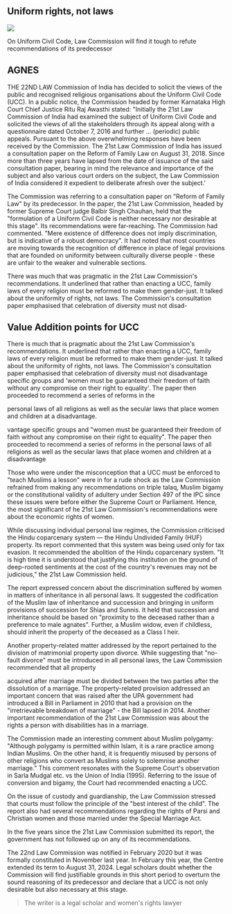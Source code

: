 ## Uniform rights, not laws

![](_page_0_Picture_1.jpeg)

On Uniform Civil Code, Law Commission will find it tough to refute recommendations of its predecessor

## AGNES

THE 22ND LAW Commission of India has decided to solicit the views of the public and recognised religious organisations about the Uniform Civil Code (UCC). In a public notice, the Commission headed by former Karnataka High Court Chief Justice Ritu Raj Awasthi stated: "Initially the 21st Law Commission of India had examined the subject of Uniform Civil Code and solicited the views of all the stakeholders through its appeal along with a questionnaire dated October 7, 2016 and further ... (periodic) public appeals. Pursuant to the above overwhelming responses have been received by the Commission. The 21st Law Commission of India has issued a consultation paper on the Reform of Family Law on August 31, 2018. Since more than three years have lapsed from the date of issuance of the said consultation paper, bearing in mind the relevance and importance of the subject and also various court orders on the subject, the Law Commission of India considered it expedient to deliberate afresh over the subject.'

The Commission was referring to a consultation paper on "Reform of Family Law" by its predecessor. In the paper, the 21st Law Commission, headed by former Supreme Court judge Balbir Singh Chauhan, held that the "formulation of a Uniform Civil Code is neither necessary nor desirable at this stage". Its recommendations were far-reaching. The Commission had commented. "Mere existence of difference does not imply discrimination, but is indicative of a robust democracy". It had noted that most countries are moving towards the recognition of difference in place of legal provisions that are founded on uniformity between culturally diverse people - these are unfair to the weaker and vulnerable sections.

There was much that was pragmatic in the 21st Law Commission's recommendations. It underlined that rather than enacting a UCC, family laws of every religion must be reformed to make them gender-just. It talked about the uniformity of rights, not laws. The Commission's consultation paper emphasised that celebration of diversity must not disad-

## Value Addition points for UCC

There is much that is pragmatic about the 21st Law Commission's recommendations. It underlined that rather than enacting a UCC, family laws of every religion must be reformed to make them gender-just. It talked about the uniformity of rights, not laws. The Commission's consultation paper emphasised that celebration of diversity must not disadvantage specific groups and 'women must be guaranteed their freedom of faith without any compromise on their right to equality'. The paper then proceeded to recommend a series of reforms in the

personal laws of all religions as well as the secular laws that place women and children at a disadvantage.

vantage specific groups and "women must be guaranteed their freedom of faith without any compromise on their right to equality". The paper then proceeded to recommend a series of reforms in the personal laws of all religions as well as the secular laws that place women and children at a disadvantage

Those who were under the misconception that a UCC must be enforced to "teach Muslims a lesson" were in for a rude shock as the Law Commission refrained from making any recommendations on triple talaq, Muslim bigamy or the constitutional validity of adultery under Section 497 of the IPC since these issues were before either the Supreme Court or Parliament. Hence, the most significant of he 21st Law Commission's recommendations were about the economic rights of women.

While discussing individual personal law regimes, the Commission criticised the Hindu coparcenary system — the Hindu Undivided Family (HUF) property. Its report commented that this system was being used only for tax evasion. It recommended the abolition of the Hindu coparcenary system. "It is high time it is understood that justifying this institution on the ground of deep-rooted sentiments at the cost of the country's revenues may not be judicious," the 21st Law Commission held.

The report expressed concern about the discrimination suffered by women in matters of inheritance in all personal laws. It suggested the codification of the Muslim law of inheritance and succession and bringing in uniform provisions of succession for Shias and Sunnis. It held that succession and inheritance should be based on "proximity to the deceased rather than a preference to male agnates". Further, a Muslim widow, even if childless, should inherit the property of the deceased as a Class I heir.

Another property-related matter addressed by the report pertained to the division of matrimonial property upon divorce. While suggesting that "no-fault divorce" must be introduced in all personal laws, the Law Commission recommended that all property

acquired after marriage must be divided between the two parties after the dissolution of a marriage. The property-related provision addressed an important concern that was raised after the UPA government had introduced a Bill in Parliament in 2010 that had a provision on the "irretrievable breakdown of marriage" - the Bill lapsed in 2014. Another important recommendation of the 21st Law Commission was about the rights a person with disabilities has in a marriage.

The Commission made an interesting comment about Muslim polygamy: "Although polygamy is permitted within Islam, it is a rare practice among Indian Muslims. On the other hand, it is frequently misused by persons of other religions who convert as Muslims solely to solemnise another marriage." This comment resonates with the Supreme Court's observation in Sarla Mudgal etc. vs the Union of India (1995). Referring to the issue of conversion and bigamy, the Court had recommended enacting a UCC.

On the issue of custody and guardianship, the Law Commission stressed that courts must follow the principle of the "best interest of the child". The report also had several recommendations regarding the rights of Parsi and Christian women and those married under the Special Marriage Act.

In the five years since the 21st Law Commission submitted its report, the government has not followed up on any of its recommendations.

The 22nd Law Commission was notified in February 2020 but it was formally constituted in November last year. In February this year, the Centre extended its term to August 31, 2024. Legal scholars doubt whether the Commission will find justifiable grounds in this short period to overturn the sound reasoning of its predecessor and declare that a UCC is not only desirable but also necessary at this stage.

> The writer is a legal scholar and women's rights lawyer